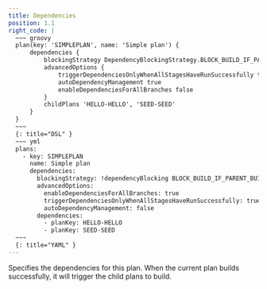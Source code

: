 ```yaml
---
title: Dependencies
position: 1.1
right_code: |
  ~~~ groovy
  plan(key: 'SIMPLEPLAN', name: 'Simple plan') {
      dependencies {
          blockingStrategy DependencyBlockingStrategy.BLOCK_BUILD_IF_PARENT_BUILDS_ARE_QUEUED
          advancedOptions {
              triggerDependenciesOnlyWhenAllStagesHaveRunSuccessfully true
              autoDependencyManagement true
              enableDependenciesForAllBranches false
          }
          childPlans 'HELLO-HELLO', 'SEED-SEED'
      }
  }
  ~~~
  {: title="DSL" }
  ~~~ yml
  plans:
    - key: SIMPLEPLAN
      name: Simple plan
      dependencies:
        blockingStrategy: !dependencyBlocking BLOCK_BUILD_IF_PARENT_BUILDS_ARE_QUEUED
        advancedOptions:
          enableDependenciesForAllBranches: true
          triggerDependenciesOnlyWhenAllStagesHaveRunSuccessfully: true
          autoDependencyManagement: false
        dependencies:
          - planKey: HELLO-HELLO
          - planKey: SEED-SEED
  ~~~
  {: title="YAML" } 
---
```

Specifies the dependencies for this plan. When the current plan builds successfully, it will trigger the
child plans to build.

